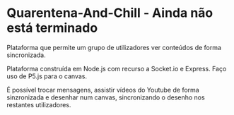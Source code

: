 # Quarentena-And-Chill - Ainda não está terminado
Plataforma que permite um grupo de utilizadores ver conteúdos de forma sincronizada. 

Plataforma construída em Node.js com recurso a Socket.io e Express. Faço uso de P5.js para o canvas.

É possível trocar mensagens, assistir vídeos do Youtube de forma sinzronizada e desenhar num canvas, sincronizando o desenho nos restantes utilizadores.

